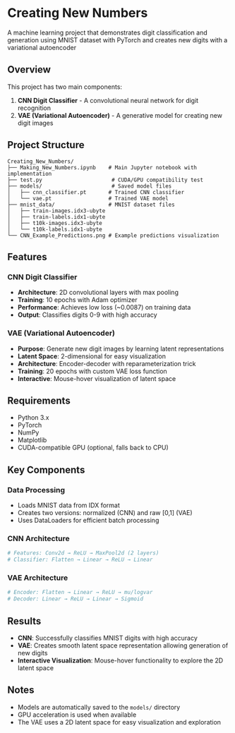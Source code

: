 # Creating New Numbers

A machine learning project that demonstrates digit classification and generation using MNIST dataset with PyTorch and creates new digits with a variational autoencoder

## Overview

This project has two main components:
1. **CNN Digit Classifier** - A convolutional neural network for digit recognition
2. **VAE (Variational Autoencoder)** - A generative model for creating new digit images

## Project Structure

```
Creating_New_Numbers/
├── Making_New_Numbers.ipynb    # Main Jupyter notebook with implementation
├── test.py                      # CUDA/GPU compatibility test
├── models/                      # Saved model files
│   ├── cnn_classifier.pt       # Trained CNN classifier
│   └── vae.pt                  # Trained VAE model
├── mnist_data/                 # MNIST dataset files
│   ├── train-images.idx3-ubyte
│   ├── train-labels.idx1-ubyte
│   ├── t10k-images.idx3-ubyte
│   └── t10k-labels.idx1-ubyte
└── CNN_Example_Predictions.png # Example predictions visualization
```

## Features

### CNN Digit Classifier
- **Architecture**: 2D convolutional layers with max pooling
- **Training**: 10 epochs with Adam optimizer
- **Performance**: Achieves low loss (~0.0087) on training data
- **Output**: Classifies digits 0-9 with high accuracy

### VAE (Variational Autoencoder)
- **Purpose**: Generate new digit images by learning latent representations
- **Latent Space**: 2-dimensional for easy visualization
- **Architecture**: Encoder-decoder with reparameterization trick
- **Training**: 20 epochs with custom VAE loss function
- **Interactive**: Mouse-hover visualization of latent space

## Requirements

- Python 3.x
- PyTorch
- NumPy
- Matplotlib
- CUDA-compatible GPU (optional, falls back to CPU)

## Key Components

### Data Processing
- Loads MNIST data from IDX format
- Creates two versions: normalized (CNN) and raw [0,1] (VAE)
- Uses DataLoaders for efficient batch processing

### CNN Architecture
```python
# Features: Conv2d → ReLU → MaxPool2d (2 layers)
# Classifier: Flatten → Linear → ReLU → Linear
```

### VAE Architecture
```python
# Encoder: Flatten → Linear → ReLU → mu/logvar
# Decoder: Linear → ReLU → Linear → Sigmoid
```

## Results

- **CNN**: Successfully classifies MNIST digits with high accuracy
- **VAE**: Creates smooth latent space representation allowing generation of new digits
- **Interactive Visualization**: Mouse-hover functionality to explore the 2D latent space

## Notes

- Models are automatically saved to the `models/` directory
- GPU acceleration is used when available
- The VAE uses a 2D latent space for easy visualization and exploration 